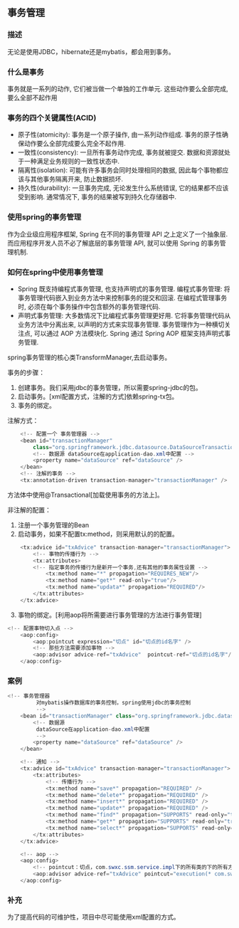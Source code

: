 ## 事务管理

### 描述
 无论是使用JDBC，hibernate还是mybatis，都会用到事务。

### 什么是事务
事务就是一系列的动作, 它们被当做一个单独的工作单元. 这些动作要么全部完成, 要么全部不起作用

### 事务的四个关键属性(ACID)
- 原子性(atomicity): 事务是一个原子操作, 由一系列动作组成. 事务的原子性确保动作要么全部完成要么完全不起作用.
- 一致性(consistency): 一旦所有事务动作完成, 事务就被提交. 数据和资源就处于一种满足业务规则的一致性状态中.
- 隔离性(isolation): 可能有许多事务会同时处理相同的数据, 因此每个事物都应该与其他事务隔离开来, 防止数据损坏.
- 持久性(durability): 一旦事务完成, 无论发生什么系统错误, 它的结果都不应该受到影响. 通常情况下, 事务的结果被写到持久化存储器中.

### 使用spring的事务管理

作为企业级应用程序框架, Spring 在不同的事务管理 API 之上定义了一个抽象层. 而应用程序开发人员不必了解底层的事务管理 API, 就可以使用 Spring 的事务管理机制.

### 如何在spring中使用事务管理
- Spring 既支持编程式事务管理, 也支持声明式的事务管理. 
编程式事务管理: 将事务管理代码嵌入到业务方法中来控制事务的提交和回滚. 在编程式管理事务时, 必须在每个事务操作中包含额外的事务管理代码. 
- 声明式事务管理: 大多数情况下比编程式事务管理更好用. 它将事务管理代码从业务方法中分离出来, 以声明的方式来实现事务管理. 事务管理作为一种横切关注点, 可以通过 AOP 方法模块化. Spring 通过 Spring AOP 框架支持声明式事务管理.

spring事务管理的核心类TransformManager,去启动事务。

事务的步骤：
1. 创建事务。我们采用jdbc的事务管理，所以需要spring-jdbc的包。
2. 启动事务。[xml配置方式，注解的方式]依赖spring-tx包。
3. 事务的绑定。

注解方式：
```java
	<!-- 配置一个 事务管理器 -->
	<bean id="transactionManager"
		class="org.springframework.jdbc.datasource.DataSourceTransactionManager">
		<!-- 数据源 dataSource在application-dao.xml中配置 -->
		<property name="dataSource" ref="dataSource" />
	</bean>
	<!-- 注解的事务 -->
	<tx:annotation-driven transaction-manager="transactionManager" />
```

方法体中使用@Transactional[加载使用事务的方法上]。

非注解的配置：

1. 注册一个事务管理的Bean
2. 启动事务，如果不配置tx:method，则采用默认的的配置。
```java
	<tx:advice id="txAdvice" transaction-manager="transactionManager">
		<!-- 事物的传播行为 -->
		<tx:attributes>
		<!-- 指定事务的传播行为是新开一个事务,还有其他的事务属性设置 -->
			<tx:method name="*" propagation="REQUIRES_NEW"/>
			<tx:method name="get*" read-only="true"/>
			<tx:method name="updata*" propagation="REQUIRED"/>
		</tx:attributes>
	</tx:advice>
```
3. 事物的绑定。[利用aop将所需要进行事务管理的方法进行事务管理]
```java
<!-- 配置事物切入点 -->
	<aop:config>
		<aop:pointcut expression="切点" id="切点的id名字" />
		<!-- 那些方法需要添加事物 -->
		<aop:advisor advice-ref="txAdvice"  pointcut-ref="切点的id名字"/>
	</aop:config>
```
### 案例
```java
<!-- 事务管理器
         对mybatis操作数据库的事务控制，spring使用jdbc的事务控制
         -->
    <bean id="transactionManager" class="org.springframework.jdbc.datasource.DataSourceTransactionManager">
        <!-- 数据源
         dataSource在application-dao.xml中配置
         -->
        <property name="dataSource" ref="dataSource" />
    </bean>

    <!-- 通知 -->
    <tx:advice id="txAdvice" transaction-manager="transactionManager">
        <tx:attributes>
            <!-- 传播行为 -->
            <tx:method name="save*" propagation="REQUIRED" />
            <tx:method name="delete*" propagation="REQUIRED" />
            <tx:method name="insert*" propagation="REQUIRED" />
            <tx:method name="update*" propagation="REQUIRED" />
            <tx:method name="find*" propagation="SUPPORTS" read-only="true" />
            <tx:method name="get*" propagation="SUPPORTS" read-only="true" />
            <tx:method name="select*" propagation="SUPPORTS" read-only="true" />
        </tx:attributes>
    </tx:advice>

    <!-- aop -->
    <aop:config>
        <!-- pointcut：切点，com.swxc.ssm.service.impl下的所有类的下的所有方法，不限制传入参数 -->
        <aop:advisor advice-ref="txAdvice" pointcut="execution(* com.swxc.ssm.service.impl.*.*(..))" />
    </aop:config>
```


### 补充

为了提高代码的可维护性，项目中尽可能使用xml配置的方式。
